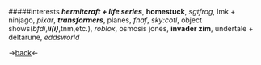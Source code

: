 #####interests
***hermitcraft + life series***,  **homestuck**,  *sgtfrog*,  lmk + ninjago,  *pixar*,  ***transformers***,  planes,  *fnaf*,  *sky:cotl*,  object shows(*bfdi*,***ii(i)***,tnm,etc.),  *roblox*,  osmosis jones,  **invader zim**,  undertale + deltarune,  *eddsworld*

->[back](https://rentry.co/docm77)<-